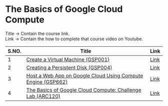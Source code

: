 # The Basics of Google Cloud Compute

Title -> Contain the course link. <br>
Link -> Contain the how to complete that course video on Youtube.

| S.NO. | Title | Link |
|-----|-----|-----|
| 1| [Create a Virtual Machine (GSP001)](https://www.skills.google/course_templates/754/labs/597504) | [Link](https://www.youtube.com/watch?v=etYLmipfSm8) |
| 2 | [Creating a Persistent Disk (GSP004)](https://www.skills.google/course_templates/754/labs/597505)| [Link](https://www.youtube.com/watch?v=8FhBhXZhKQs)|
|3 | [Host a Web App on Google Cloud Using Compute Engine (GSP662)](https://www.skills.google/course_templates/754/labs/597506)| [Link](https://www.youtube.com/watch?v=KbAiGsQki94) |
|4| [The Basics of Google Cloud Compute: Challenge Lab (ARC120)](https://www.skills.google/course_templates/754/labs/597507) | [Link](https://www.youtube.com/watch?v=fKuhnqynJPI) |